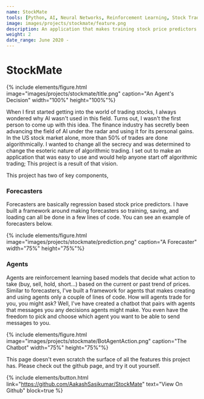 ```yaml
---
name: StockMate
tools: [Python, AI, Neural Networks, Reinforcement Learning, Stock Trading, Automated Trading]
image: images/projects/stockmate/feature.png
description: An application that makes training stock price predictors and trading agents easy.
weight: 2
date_range: June 2020 -
---
```


# StockMate

{% include elements/figure.html image="images/projects/stockmate/title.png" caption="An Agent's Decision" width="100%" height="100%"%}

When I first started getting into the world of trading stocks, I always wondered why AI wasn't used in this field. Turns out, I wasn't the first person to come up with this idea. The finance industry has secretly been advancing the field of AI under the radar and using it for its personal gains. In the US stock market alone, more than 50% of trades are done algorithmically. I wanted to change all the secrecy and was determined to change the esoteric nature of algorithmic trading. I set out to make an application that was easy to use and would help anyone start off algorithmic trading; This project is a result of that vision.

This project has two of key components,

### Forecasters

Forecasters are basically regression based stock price predictors. I have built a framework around making forecasters so training, saving, and loading can all be done in a few lines of code. You can see an example of forecasters below.

{% include elements/figure.html image="images/projects/stockmate/prediction.png" caption="A Forecaster" width="75%" height="75%"%}

### Agents

Agents are reinforcement learning based models that decide what action to take (buy, sell, hold, short...) based on the current or past trend of prices. Similar to forecasters, I've built a framework for agents that makes creating and using agents only a couple of lines of code. How will agents trade for you, you might ask? Well, I've have created a chatbot that pairs with agents that messages you any decisions agents might make. You even have the freedom to pick and choose which agent you want to be able to send messages to you.

{% include elements/figure.html image="images/projects/stockmate/BotAgentAction.png" caption="The Chatbot" width="75%" height="75%"%}

This page doesn't even scratch the surface of all the features this project has. Please check out the github page, and try it out yourself.

{% include elements/button.html link="https://github.com/AakashSasikumar/StockMate" text="View On Github" block=true %}